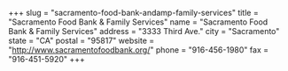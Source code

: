 +++
slug = "sacramento-food-bank-andamp-family-services"
title = "Sacramento Food Bank &amp; Family Services"
name = "Sacramento Food Bank &amp; Family Services"
address = "3333 Third Ave."
city = "Sacramento"
state = "CA"
postal = "95817"
website = "http://www.sacramentofoodbank.org/"
phone = "916-456-1980"
fax = "916-451-5920"
+++
